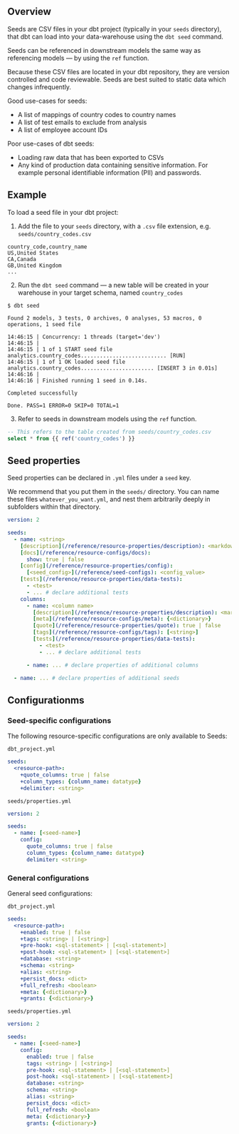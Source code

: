 ## Overview
Seeds are CSV files in your dbt project (typically in your `seeds` directory), that dbt can load into your data-warehouse using the `dbt seed` command.

Seeds can be referenced in downstream models the same way as referencing models — by using the `ref` function.

Because these CSV files are located in your dbt repository, they are version controlled and code reviewable. Seeds are best suited to static data which changes infrequently.

Good use-cases for seeds:
* A list of mappings of country codes to country names
* A list of test emails to exclude from analysis
* A list of employee account IDs

Poor use-cases of dbt seeds:
* Loading raw data that has been exported to CSVs
* Any kind of production data containing sensitive information. For example
personal identifiable information (PII) and passwords.


## Example
To load a seed file in your dbt project:
1. Add the file to your `seeds` directory, with a `.csv` file extension, e.g. `seeds/country_codes.csv`

```text
country_code,country_name
US,United States
CA,Canada
GB,United Kingdom
...
```


2. Run the `dbt seed` command — a new table will be created in your warehouse in your target schema, named `country_codes`
```
$ dbt seed

Found 2 models, 3 tests, 0 archives, 0 analyses, 53 macros, 0 operations, 1 seed file

14:46:15 | Concurrency: 1 threads (target='dev')
14:46:15 |
14:46:15 | 1 of 1 START seed file analytics.country_codes........................... [RUN]
14:46:15 | 1 of 1 OK loaded seed file analytics.country_codes....................... [INSERT 3 in 0.01s]
14:46:16 |
14:46:16 | Finished running 1 seed in 0.14s.

Completed successfully

Done. PASS=1 ERROR=0 SKIP=0 TOTAL=1
```

3. Refer to seeds in downstream models using the `ref` function.

```sql
-- This refers to the table created from seeds/country_codes.csv
select * from {{ ref('country_codes') }}
```

## Seed properties

Seed properties can be declared in `.yml` files under a `seed` key.

We recommend that you put them in the `seeds/` directory. You can name these files `whatever_you_want.yml`, and nest them arbitrarily deeply in subfolders within that directory.

```yml
version: 2

seeds:
  - name: <string>
    [description](/reference/resource-properties/description): <markdown_string>
    [docs](/reference/resource-configs/docs):
      show: true | false
    [config](/reference/resource-properties/config):
      [<seed_config>](/reference/seed-configs): <config_value>
    [tests](/reference/resource-properties/data-tests):
      - <test>
      - ... # declare additional tests
    columns:
      - name: <column name>
        [description](/reference/resource-properties/description): <markdown_string>
        [meta](/reference/resource-configs/meta): {<dictionary>}
        [quote](/reference/resource-properties/quote): true | false
        [tags](/reference/resource-configs/tags): [<string>]
        [tests](/reference/resource-properties/data-tests):
          - <test>
          - ... # declare additional tests

      - name: ... # declare properties of additional columns

  - name: ... # declare properties of additional seeds
```

## Configurationms

### Seed-specific configurations

The following resource-specific configurations are only available to Seeds:

`dbt_project.yml`

```yml
seeds:
  <resource-path>:
    +quote_columns: true | false
    +column_types: {column_name: datatype}
    +delimiter: <string>
```

`seeds/properties.yml`

```yml
version: 2

seeds:
  - name: [<seed-name>]
    config:
      quote_columns: true | false
      column_types: {column_name: datatype}
      delimiter: <string>
```

### General configurations

General seed configurations:

`dbt_project.yml`

```yml
seeds:
  <resource-path>:
    +enabled: true | false
    +tags: <string> | [<string>]
    +pre-hook: <sql-statement> | [<sql-statement>]
    +post-hook: <sql-statement> | [<sql-statement>]
    +database: <string>
    +schema: <string>
    +alias: <string>
    +persist_docs: <dict>
    +full_refresh: <boolean>
    +meta: {<dictionary>}
    +grants: {<dictionary>}
```

`seeds/properties.yml`

```yml
version: 2

seeds:
  - name: [<seed-name>]
    config:
      enabled: true | false
      tags: <string> | [<string>]
      pre-hook: <sql-statement> | [<sql-statement>]
      post-hook: <sql-statement> | [<sql-statement>]
      database: <string>
      schema: <string>
      alias: <string>
      persist_docs: <dict>
      full_refresh: <boolean>
      meta: {<dictionary>}
      grants: {<dictionary>}
```



